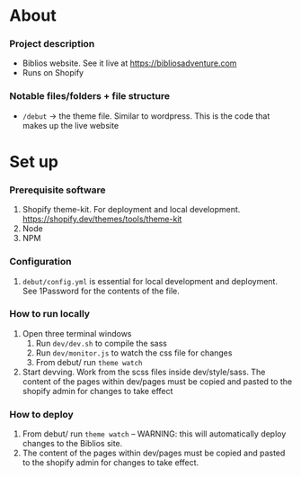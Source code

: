 # About

### Project description
- Biblios website. See it live at https://bibliosadventure.com
- Runs on Shopify

### Notable files/folders + file structure
- `/debut` -> the theme file. Similar to wordpress. This is the code that makes up the live website

# Set up

### Prerequisite software
1. Shopify theme-kit. For deployment and local development. https://shopify.dev/themes/tools/theme-kit
2. Node
3. NPM

### Configuration

1. `debut/config.yml` is essential for local development and deployment. See 1Password for the contents of the file.

### How to run locally
1. Open three terminal windows
    1. Run `dev/dev.sh` to compile the sass
    2. Run `dev/monitor.js` to watch the css file for changes
    3. From debut/ run `theme watch`
2. Start devving. Work from the scss files inside dev/style/sass. The content of the pages within dev/pages must be copied and pasted to the shopify admin for changes to take effect

### How to deploy
1. From debut/ run `theme watch` – WARNING: this will automatically deploy changes to the Biblios site.
2. The content of the pages within dev/pages must be copied and pasted to the shopify admin for changes to take effect.
